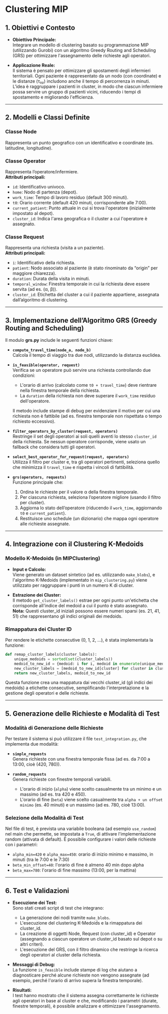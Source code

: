 # Clustering MIP

## 1. Obiettivi e Contesto

- **Obiettivo Principale:**  
  Integrare un modello di clustering basato su programmazione MIP (utilizzando Gurobi) con un algoritmo Greedy Routing and Scheduling (GRS) per ottimizzare l'assegnamento delle richieste agli operatori.

- **Applicazione Reale:**  
  Il sistema è pensato per ottimizzare gli spostamenti degli infermieri territoriali. Ogni paziente è rappresentato da un nodo (con coordinate) e le distanze (τ₍ᵢⱼ₎) includono anche il tempo di percorrenza in minuti. L'idea è raggruppare i pazienti in cluster, in modo che ciascun infermiere possa servire un gruppo di pazienti vicini, riducendo i tempi di spostamento e migliorando l'efficienza.

---

## 2. Modelli e Classi Definite

### **Classe Node**  
Rappresenta un punto geografico con un identificativo e coordinate (es. latitudine, longitudine).

### **Classe Operator**  
Rappresenta l’operatore/infermiere.  
**Attributi principali:**
- `id`: Identificativo univoco.
- `home`: Nodo di partenza (depot).
- `work_time`: Tempo di lavoro residuo (default 300 minuti).
- `t0`: Orario corrente (default 420 minuti, corrispondente alle 7:00).
- `current_patient`: Punto attuale in cui si trova l'operatore (inizialmente impostato al depot).
- `cluster_id`: Indica l'area geografica o il cluster a cui l'operatore è assegnato.

### **Classe Request**  
Rappresenta una richiesta (visita a un paziente).  
**Attributi principali:**
- `i`: Identificativo della richiesta.
- `patient`: Nodo associato al paziente (è stato rinominato da “origin” per maggiore chiarezza).
- `duration`: Durata della visita in minuti.
- `temporal_window`: Finestra temporale in cui la richiesta deve essere servita (ad es. (α, β)).
- `cluster_id`: Etichetta del cluster a cui il paziente appartiene, assegnata dall’algoritmo di clustering.

---

## 3. Implementazione dell’Algoritmo GRS (Greedy Routing and Scheduling)

Il modulo **grs.py** include le seguenti funzioni chiave:

- **`compute_travel_time(node_a, node_b)`**  
  Calcola il tempo di viaggio tra due nodi, utilizzando la distanza euclidea.

- **`is_feasible(operator, request)`**  
  Verifica se un operatore può servire una richiesta controllando due condizioni:
  - L'orario di arrivo (calcolato come `t0 + travel_time`) deve rientrare nella finestra temporale della richiesta.
  - La `duration` della richiesta non deve superare il `work_time` residuo dell'operatore.
  
  Il metodo include stampe di debug per evidenziare il motivo per cui una richiesta non è fattibile (ad es. finestra temporale non rispettata o tempo richiesto eccessivo).


- **`filter_operators_by_cluster(request, operators)`**  
  Restringe il set degli operatori ai soli quelli aventi lo stesso `cluster_id` della richiesta. Se nessun operatore corrisponde, viene usato un fallback che considera tutti gli operatori.

- **`select_best_operator_for_request(request, operators)`**  
  Utilizza il filtro per cluster e, tra gli operatori pertinenti, seleziona quello che minimizza il `travel_time` e rispetta i vincoli di fattibilità.

- **`grs(operators, requests)`**  
  Funzione principale che:
  1. Ordina le richieste per il valore α della finestra temporale.
  2. Per ciascuna richiesta, seleziona l’operatore migliore (usando il filtro per cluster).
  3. Aggiorna lo stato dell’operatore (riducendo il `work_time`, aggiornando `t0` e `current_patient`).
  4. Restituisce uno schedule (un dizionario) che mappa ogni operatore alle richieste assegnate.

---

## 4. Integrazione con il Clustering K-Medoids

### **Modello K-Medoids (in MIPClustering)**

- **Input e Calcolo:**  
  Viene generato un dataset sintetico (ad es. utilizzando `make_blobs`), e l'algoritmo K-Medoids (implementato in `mip_clustering.py`) viene utilizzato per raggruppare i punti in un numero K di cluster.

- **Estrazione dei Cluster:**  
  Il metodo `get_cluster_labels()` estrae per ogni punto un'etichetta che corrisponde all'indice del medoid a cui il punto è stato assegnato.  
  **Nota:** Questi cluster_id iniziali possono essere numeri sparsi (es. 21, 41, 51) che rappresentano gli indici originali dei medoids.

### **Rimappatura dei Cluster ID**

Per rendere le etichette consecutive (0, 1, 2, ...), è stata implementata la funzione:
  
```python
def remap_cluster_labels(cluster_labels):
    unique_medoids = sorted(set(cluster_labels))
    medoid_to_new_id = {medoid: i for i, medoid in enumerate(unique_medoids)}
    new_cluster_labels = [medoid_to_new_id[cluster] for cluster in cluster_labels]
    return new_cluster_labels, medoid_to_new_id
```

Questa funzione crea una mappatura dai vecchi cluster_id (gli indici dei medoids) a etichette consecutive, semplificando l'interpretazione e la gestione degli operatori e delle richieste.

---

## 5. Generazione delle Richieste e Modalità di Test

### **Modalità di Generazione delle Richieste**

Per testare il sistema si può utilizzare il file `test_integration.py`, che implementa due modalità:

- **`simple_requests`**  
  Genera richieste con una finestra temporale fissa (ad es. da 7:00 a 13:00, cioè (420, 780)).

- **`random_requests`**  
  Genera richieste con finestre temporali variabili.  
  - L'orario di inizio (`alpha`) viene scelto casualmente tra un minimo e un massimo (ad es. tra 420 e 450).
  - L'orario di fine (`beta`) viene scelto casualmente tra `alpha + un offset minimo` (es. 40 minuti) e un massimo (ad es. 780, cioè 13:00).

### **Selezione della Modalità di Test**

Nel file di test, è prevista una variabile booleana (ad esempio `use_random`) nel main che permette, se impostata a `True`, di attivare l'implementazione random (attivata di default). È possibile configurare i valori delle richieste con i parametri:
- `alpha_min=420` e `alpha_max=450`: orario di inizio minimo e massimo, in minuti (tra le 7:00 e le 7:30)
- `beta_min_offset=40`: l'orario di fine è almeno 40 min dopo alpha
- `beta_max=780`: l'orario di fine massimo (13:00, per la mattina)

---

## 6. Test e Validazioni

- **Esecuzione dei Test:**  
  Sono stati creati script di test che integrano:
  - La generazione dei nodi tramite `make_blobs`.
  - L'esecuzione del clustering K-Medoids e la rimappatura dei cluster_id.
  - La creazione di oggetti Node, Request (con cluster_id) e Operator (assegnando a ciascun operatore un cluster_id basato sul depot o su altri criteri).
  - L'esecuzione del GRS, con il filtro dinamico che restringe la ricerca degli operatori al cluster della richiesta.

- **Messaggi di Debug:**  
  La funzione `is_feasible` include stampe di log che aiutano a diagnosticare perché alcune richieste non vengono assegnate (ad esempio, perché l'orario di arrivo supera la finestra temporale).

- **Risultati:**  
  I test hanno mostrato che il sistema assegna correttamente le richieste agli operatori in base al cluster e che, modificando i parametri (durate, finestre temporali), è possibile analizzare e ottimizzare l'assegnamento.
